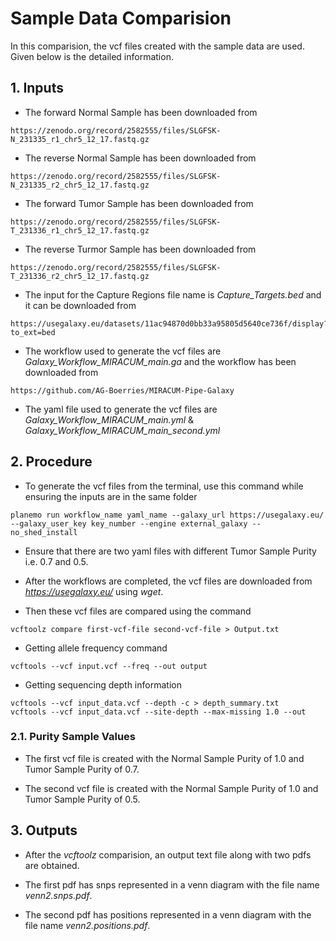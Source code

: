 # Sample Data Comparision

In this comparision, the vcf files created with the sample data are used. Given below is the detailed information.

## 1. Inputs

* The forward Normal Sample has been downloaded from 

```
https://zenodo.org/record/2582555/files/SLGFSK-N_231335_r1_chr5_12_17.fastq.gz
```

* The reverse Normal Sample has been downloaded from 

```
https://zenodo.org/record/2582555/files/SLGFSK-N_231335_r2_chr5_12_17.fastq.gz
```

* The forward Tumor Sample has been downloaded from 

```
https://zenodo.org/record/2582555/files/SLGFSK-T_231336_r1_chr5_12_17.fastq.gz
```

* The reverse Turmor Sample has been downloaded from 

```
https://zenodo.org/record/2582555/files/SLGFSK-T_231336_r2_chr5_12_17.fastq.gz
```

* The input for the Capture Regions file name is *Capture_Targets.bed* and it can be downloaded from

```
https://usegalaxy.eu/datasets/11ac94870d0bb33a95805d5640ce736f/display?to_ext=bed
```

* The workflow used to generate the vcf files are *Galaxy_Workflow_MIRACUM_main.ga* and the workflow has been downloaded from

```
https://github.com/AG-Boerries/MIRACUM-Pipe-Galaxy
```

* The yaml file used to generate the vcf files are *Galaxy_Workflow_MIRACUM_main.yml* & *Galaxy_Workflow_MIRACUM_main_second.yml*

## 2. Procedure

* To generate the vcf files from the terminal, use this command while ensuring the inputs are in the same folder

```
planemo run workflow_name yaml_name --galaxy_url https://usegalaxy.eu/ --galaxy_user_key key_number --engine external_galaxy --no_shed_install
```

* Ensure that there are two yaml files with different Tumor Sample Purity i.e. 0.7 and 0.5.

* After the workflows are completed, the vcf files are downloaded from *https://usegalaxy.eu/* using *wget*.

* Then these vcf files are compared using the command

```
vcftoolz compare first-vcf-file second-vcf-file > Output.txt
```

* Getting allele frequency command

```
vcftools --vcf input.vcf --freq --out output
```

* Getting sequencing depth information

```
vcftools --vcf input_data.vcf --depth -c > depth_summary.txt
vcftools --vcf input_data.vcf --site-depth --max-missing 1.0 --out
```

### 2.1. Purity Sample Values

* The first vcf file is created with the Normal Sample Purity of 1.0 and Tumor Sample Purity of 0.7.

* The second vcf file is created with the Normal Sample Purity of 1.0 and Tumor Sample Purity of 0.5.

## 3. Outputs

* After the *vcftoolz* comparision, an output text file along with two pdfs are obtained.

* The first pdf has snps represented in a venn diagram with the file name *venn2.snps.pdf*.

* The second pdf has positions represented in a venn diagram with the file name *venn2.positions.pdf*.
